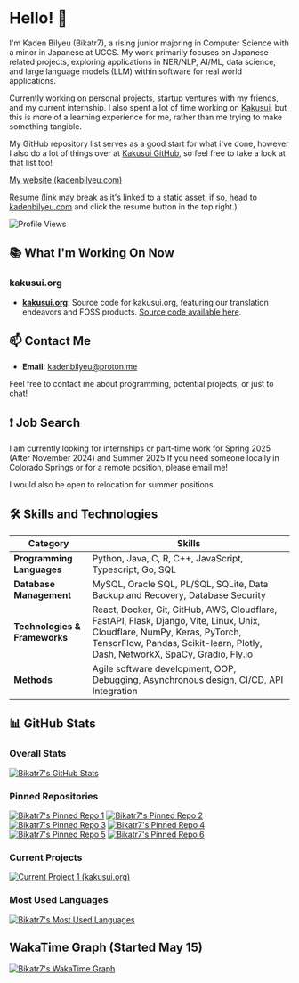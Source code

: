 # Hello! 👋

I'm Kaden Bilyeu (Bikatr7), a rising junior majoring in Computer Science with a minor in Japanese at UCCS. My work primarily focuses on Japanese-related projects, exploring applications in NER/NLP, AI/ML, data science, and large language models (LLM) within software for real world applications.

Currently working on personal projects, startup ventures with my friends, and my current internship. I also spent a lot of time working on [Kakusui](https://kakusui.org), but this is more of a learning experience for me, rather than me trying to make something tangible.

My GitHub repository list serves as a good start for what i've done, however I also do a lot of things over at [Kakusui GitHub](https://github.com/Kakusui), so feel free to take a look at that list too!

[My website (kadenbilyeu.com)](https://kadenbilyeu.com)

[Resume](https://kadenbilyeu.com/assets/Kaden_Bilyeu_September_2024_Resume-OKZI5wkJ.pdf) (link may break as it's linked to a static asset, if so, head to [kadenbilyeu.com](https://kadenbilyeu.com) and click the resume button in the top right.)

![Profile Views](https://komarev.com/ghpvc/?username=Bikatr7&style=flat-square)

## 📚 What I'm Working On Now

### **kakusui.org**
- **[kakusui.org](https://kakusui.org)**: Source code for kakusui.org, featuring our translation endeavors and FOSS products. [Source code available here](https://github.com/Kakusui/kakusui.org).

## 📫 Contact Me

- **Email**: [kadenbilyeu@proton.me](mailto:kadenbilyeu@proton.me)

Feel free to contact me about programming, potential projects, or just to chat!

## ❗ Job Search

I am currently looking for internships or part-time work for Spring 2025 (After November 2024) and Summer 2025 If you need someone locally in Colorado Springs or for a remote position, please email me! 

I would also be open to relocation for summer positions.

## 🛠️ Skills and Technologies

| Category                   | Skills                                                                                             |
|----------------------------|---------------------------------------------------------------------------------------------------|
| **Programming Languages**  | Python, Java, C, R, C++, JavaScript, Typescript, Go, SQL                                           |
| **Database Management**    | MySQL, Oracle SQL, PL/SQL, SQLite, Data Backup and Recovery, Database Security                     |
| **Technologies & Frameworks** | React, Docker, Git, GitHub, AWS, Cloudflare, FastAPI, Flask, Django, Vite, Linux, Unix, Cloudflare, NumPy, Keras, PyTorch, TensorFlow, Pandas, Scikit-learn, Plotly, Dash, NetworkX, SpaCy, Gradio, Fly.io |
| **Methods**                | Agile software development, OOP, Debugging, Asynchronous design, CI/CD, API Integration            |


## 📊 GitHub Stats

### Overall Stats

[![Bikatr7's GitHub Stats](https://github-readme-stats.vercel.app/api?username=bikatr7&show_icons=true&theme=highcontrast)](https://github.com/bikatr7)

### Pinned Repositories

[![Bikatr7's Pinned Repo 1](https://github-readme-stats.vercel.app/api/pin/?username=bikatr7&repo=kudasai&show_owner=True&theme=highcontrast)](https://github.com/Bikatr7/Kudasai)
[![Bikatr7's Pinned Repo 2](https://github-readme-stats.vercel.app/api/pin/?username=bikatr7&repo=easytl&show_owner=True&theme=highcontrast)](https://github.com/Bikatr7/EasyTL)
[![Bikatr7's Pinned Repo 3](https://github-readme-stats.vercel.app/api/pin/?username=bikatr7&repo=kairyou&show_owner=True&theme=highcontrast)](https://github.com/Bikatr7/Kairyou)
[![Bikatr7's Pinned Repo 4](https://github-readme-stats.vercel.app/api/pin/?username=bikatr7&repo=seisen&show_owner=True&theme=highcontrast)](https://github.com/Bikatr7/Seisen)
[![Bikatr7's Pinned Repo 5](https://github-readme-stats.vercel.app/api/pin/?username=bikatr7&repo=kadenbilyeu.com&show_owner=True&theme=highcontrast)](https://github.com/Bikatr7/kadenbilyeu.com)
[![Bikatr7's Pinned Repo 6](https://github-readme-stats.vercel.app/api/pin/?username=kakusui&repo=kakusui-org&show_owner=True&theme=highcontrast)](https://github.com/Kakusui/kakusui-org)

### Current Projects

[![Current Project 1 (kakusui.org)](https://github-readme-stats.vercel.app/api/pin/?username=kakusui&repo=kakusui.org&show_owner=True&theme=highcontrast)](https://github.com/kakusui/kakusui.org)

### Most Used Languages

[![Bikatr7's Most Used Languages](https://github-readme-stats.vercel.app/api/top-langs/?username=bikatr7&size_weight=0.25&count_weight=0.5&layout=donut&theme=highcontrast&langs_count=8)](https://github.com/bikatr7)

## WakaTime Graph (Started May 15)

[![Bikatr7's WakaTime Graph](https://github-readme-stats.vercel.app/api/wakatime?username=Bikatr7&theme=highcontrast&layout=compact)](https://wakatime.com/@Bikatr7)
